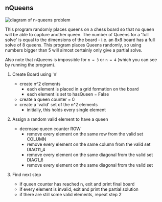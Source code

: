 nQueens
-------

![diagram of n-queens problem](https://github.com/callumfrance/nQueens/blob/master/8queens.jpg)

This program randomly places queens on a chess board so that no queen will
be able to capture another queen.
The number of Queens for a 'full solve' is equal to the dimensions of the
board - i.e. an 8x8 board has a full solve of 8 queens.
This program places Queens randomly, so using numbers bigger than 5 will
almost certainly only give a partial solve.


Also note that nQueens is impossible for `n = 3` or `n = 4` (which you can
see by running the program).


1. Create Board using 'n'
	- create n^2 elements
		- each element is placed in a grid formation on the board
		- each element is set to hasQueen = False
	- create a queen counter = 0
	- create a 'valid' set of the n^2 elements
		- initially, this holds every single element

2. Assign a random valid element to have a queen
	- decrease queen counter
	ROW
		- remove every element on the same row from the valid set
	COLUMN
		- remove every element on the same column from the valid set
	DIAG11_4
		- remove every element on the same diagonal from the valid set
	DIAG1_8
		- remove every element on the same diagonal from the valid set

3. Find next step
	- if queen counter has reached n, exit and print final board
	- if every element is invalid, exit and print the partial solution
	- if there are still some valid elements, repeat step 2

